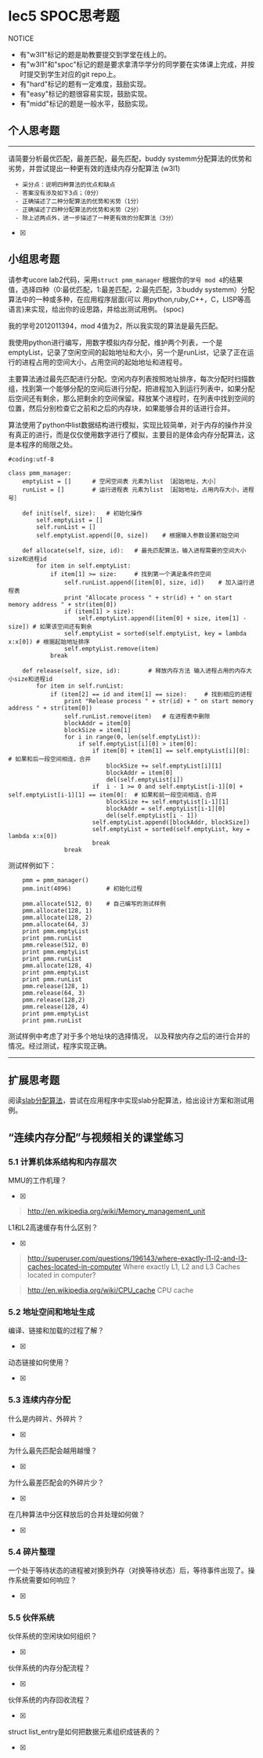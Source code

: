 # lec5 SPOC思考题


NOTICE
- 有"w3l1"标记的题是助教要提交到学堂在线上的。
- 有"w3l1"和"spoc"标记的题是要求拿清华学分的同学要在实体课上完成，并按时提交到学生对应的git repo上。
- 有"hard"标记的题有一定难度，鼓励实现。
- 有"easy"标记的题很容易实现，鼓励实现。
- 有"midd"标记的题是一般水平，鼓励实现。


## 个人思考题
---

请简要分析最优匹配，最差匹配，最先匹配，buddy systemm分配算法的优势和劣势，并尝试提出一种更有效的连续内存分配算法 (w3l1)
```
  + 采分点：说明四种算法的优点和缺点
  - 答案没有涉及如下3点；（0分）
  - 正确描述了二种分配算法的优势和劣势（1分）
  - 正确描述了四种分配算法的优势和劣势（2分）
  - 除上述两点外，进一步描述了一种更有效的分配算法（3分）
 ```
- [x]  

>  

## 小组思考题

请参考ucore lab2代码，采用`struct pmm_manager` 根据你的`学号 mod 4`的结果值，选择四种（0:最优匹配，1:最差匹配，2:最先匹配，3:buddy systemm）分配算法中的一种或多种，在应用程序层面(可以 用python,ruby,C++，C，LISP等高语言)来实现，给出你的设思路，并给出测试用例。 (spoc)

我的学号2012011394，mod 4值为2，所以我实现的算法是最先匹配。

我使用python进行编写，用数字模拟内存分配，维护两个列表，一个是emptyList，记录了空闲空间的起始地址和大小，另一个是runList，记录了正在运行的进程占用的空间大小，占用空间的起始地址和进程号。

主要算法通过最先匹配进行分配。空闲内存列表按照地址排序，每次分配时扫描数组，找到第一个能够分配的空间后进行分配，把进程加入到运行列表中，如果分配后空间还有剩余，那么把剩余的空间保留。释放某个进程时，在列表中找到空间的位置，然后分别检查它之前和之后的内存块，如果能够合并的话进行合并。

算法使用了python中list数据结构进行模拟，实现比较简单，对于内存的操作并没有真正的进行，而是仅仅使用数字进行了模拟，主要目的是体会内存分配算法，这是本程序的局限之处。

```
#coding:utf-8

class pmm_manager:
    emptyList = []      # 空闲空间表 元素为list ［起始地址，大小］
    runList = []        # 运行进程表 元素为list ［起始地址，占用内存大小，进程号］
    
    def init(self, size):   # 初始化操作
        self.emptyList = []
        self.runList = []
        self.emptyList.append([0, size])    # 根据输入参数设置初始空间

    def allocate(self, size, id):   # 最先匹配算法，输入进程需要的空间大小size和进程id
        for item in self.emptyList:
            if item[1] >= size:     # 找到第一个满足条件的空间
                self.runList.append([item[0], size, id])    # 加入运行进程表
                print "Allocate process " + str(id) + " on start memory address " + str(item[0])
                if (item[1] > size):
                    self.emptyList.append([item[0] + size, item[1] - size]) # 如果该空间还有剩余
                self.emptyList = sorted(self.emptyList, key = lambda x:x[0]) # 根据起始地址排序
                self.emptyList.remove(item)
            break
    
    def release(self, size, id):        # 释放内存方法 输入进程占用的内存大小size和进程id
        for item in self.runList:
            if (item[2] == id and item[1] == size):     # 找到相应的进程
                print "Release process " + str(id) + " on start memory address " + str(item[0])
                self.runList.remove(item)   # 在进程表中删除
                blockAddr = item[0]
                blockSize = item[1]
                for i in range(0, len(self.emptyList)):
                    if self.emptyList[i][0] > item[0]:
                        if item[0] + item[1] == self.emptyList[i][0]:   # 如果和后一段空间相连，合并
                            blockSize += self.emptyList[i][1]
                            blockAddr = item[0]
                            del(self.emptyList[i])
                        if  i - 1 >= 0 and self.emptyList[i-1][0] + self.emptyList[i-1][1] == item[0]:  # 如果和前一段空间相连，合并
                            blockSize += self.emptyList[i-1][1]
                            blockAddr = self.emptyList[i-1][0]
                            del(self.emptyList[i - 1])
                        self.emptyList.append([blockAddr, blockSize])
                        self.emptyList = sorted(self.emptyList, key = lambda x:x[0])
                        break
                break
```

测试样例如下：

```
    pmm = pmm_manager()
    pmm.init(4096)          # 初始化过程

    pmm.allocate(512, 0)    # 自己编写的测试样例
    pmm.allocate(128, 1)
    pmm.allocate(128, 2)
    pmm.allocate(64, 3)
    print pmm.emptyList
    print pmm.runList
    pmm.release(512, 0)
    print pmm.emptyList
    print pmm.runList
    pmm.allocate(128, 4)
    print pmm.emptyList
    print pmm.runList
    pmm.release(128, 1)
    pmm.release(64, 3)
    pmm.release(128,2)
    pmm.release(128, 4)
    print pmm.emptyList
    print pmm.runList
```

测试样例中考虑了对于多个地址块的选择情况， 以及释放内存之后的进行合并的情况。经过测试，程序实现正确。


--- 

## 扩展思考题

阅读[slab分配算法](http://en.wikipedia.org/wiki/Slab_allocation)，尝试在应用程序中实现slab分配算法，给出设计方案和测试用例。

## “连续内存分配”与视频相关的课堂练习

### 5.1 计算机体系结构和内存层次
MMU的工作机理？

- [x]  

>  http://en.wikipedia.org/wiki/Memory_management_unit

L1和L2高速缓存有什么区别？

- [x]  

>  http://superuser.com/questions/196143/where-exactly-l1-l2-and-l3-caches-located-in-computer
>  Where exactly L1, L2 and L3 Caches located in computer?

>  http://en.wikipedia.org/wiki/CPU_cache
>  CPU cache

### 5.2 地址空间和地址生成
编译、链接和加载的过程了解？

- [x]  

>  

动态链接如何使用？

- [x]  

>  


### 5.3 连续内存分配
什么是内碎片、外碎片？

- [x]  

>  

为什么最先匹配会越用越慢？

- [x]  

>  

为什么最差匹配会的外碎片少？

- [x]  

>  

在几种算法中分区释放后的合并处理如何做？

- [x]  

>  

### 5.4 碎片整理
一个处于等待状态的进程被对换到外存（对换等待状态）后，等待事件出现了。操作系统需要如何响应？

- [x]  

>  

### 5.5 伙伴系统
伙伴系统的空闲块如何组织？

- [x]  

>  

伙伴系统的内存分配流程？

- [x]  

>  

伙伴系统的内存回收流程？

- [x]  

>  

struct list_entry是如何把数据元素组织成链表的？

- [x]  

>  


